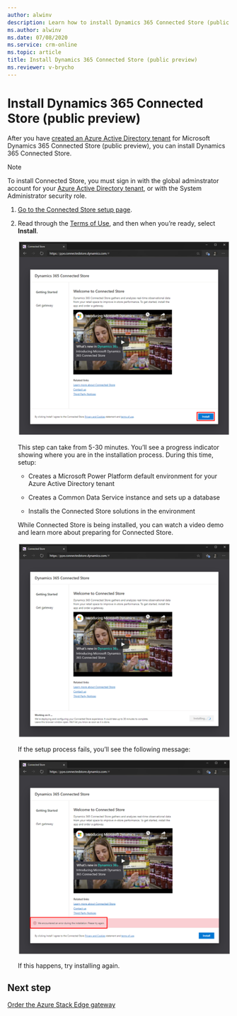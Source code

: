 ```yaml
---
author: alwinv
description: Learn how to install Dynamics 365 Connected Store (public preview)
ms.author: alwinv
ms.date: 07/08/2020
ms.service: crm-online
ms.topic: article
title: Install Dynamics 365 Connected Store (public preview)
ms.reviewer: v-brycho
---
```


# Install Dynamics 365 Connected Store (public preview) 

After you have [created an Azure Active Directory tenant](admin-create-new-tenant.md) for Microsoft Dynamics 365 Connected Store (public preview), you can 
install Dynamics 365 Connected Store.

>[!NOTE]
>To install Connected Store, you must sign in with the global adminstrator account for your [Azure Active Directory tenant](admin-create-new-tenant.md), or with the System Administrator security role.

1. [Go to the Connected Store setup page](https://go.microsoft.com/fwlink/?linkid=2128110).

2. Read through the [Terms of Use](https://go.microsoft.com/fwlink/?linkid=2128595), and then when you’re ready, select **Install**.

     ![Install button](media/install-connected-store.PNG "Install button")
    
    This step can take from 5-30 minutes. You’ll see a progress indicator showing where you are in the installation process. During this time, setup:
    
    - Creates a Microsoft Power Platform default environment for your Azure Active Directory tenant
    
    - Creates a Common Data Service instance and sets up a database
    
    - Installs the Connected Store solutions in the environment
    
    While Connected Store is being installed, you can watch a video demo and learn more about preparing for Connected Store.
    
    ![Welcome to Connected Store screen with video demo](media/demo-connected-store.PNG "Welcome to Connected Store screen with video demo")
    
    If the setup process fails, you’ll see the following message:
   
    ![Installation failed message](media/install-failed-message.PNG "Installation failed message")
    
    If this happens, try installing again.
    
## Next step

[Order the Azure Stack Edge gateway](admin-request-ase.md)
